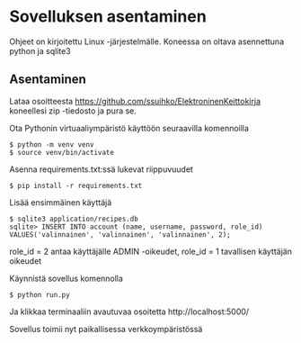 # Sovelluksen asentaminen 

Ohjeet on kirjoitettu Linux -järjestelmälle. Koneessa on oltava asennettuna python ja sqlite3

## Asentaminen

Lataa osoitteesta https://github.com/ssuihko/ElektroninenKeittokirja koneellesi zip -tiedosto ja pura se. 

Ota Pythonin virtuaaliympäristö käyttöön seuraavilla komennoilla

```
$ python -m venv venv
$ source venv/bin/activate
```
Asenna requirements.txt:ssä lukevat riippuvuudet

```
$ pip install -r requirements.txt
```

Lisää ensimmäinen käyttäjä

```
$ sqlite3 application/recipes.db
sqlite> INSERT INTO account (name, username, password, role_id) VALUES('valinnainen', 'valinnainen', 'valinnainen', 2);
```

role_id = 2 antaa käyttäjälle ADMIN -oikeudet, role_id = 1 tavallisen käyttäjän oikeudet

Käynnistä sovellus komennolla

```
$ python run.py
```
Ja klikkaa terminaaliin avautuvaa osoitetta 
http://localhost:5000/

Sovellus toimii nyt paikallisessa verkkoympäristössä

